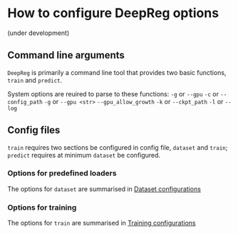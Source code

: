 # How to configure DeepReg options

(under development)

## Command line arguments

`DeepReg` is primarily a command line tool that provides two basic functions, `train` and `predict`.

System options are reuired to parse to these functions:
`-g` or `--gpu`
`-c` or `--config_path`
`-g` or `--gpu <str>`
`--gpu_allow_growth`
`-k` or `--ckpt_path`
`-l` or `--log`

## Config files

`train` requires two sections be configured in config file, `dataset` and `train`;
`predict` requires at minimum `dataset` be configured.

### Options for predefined loaders

The options for `dataset` are summarised in [Dataset configurations](./configurations_dataset.md)

### Options for training

The options for `train` are summarised in [Training configurations](./configurations_train.md)

